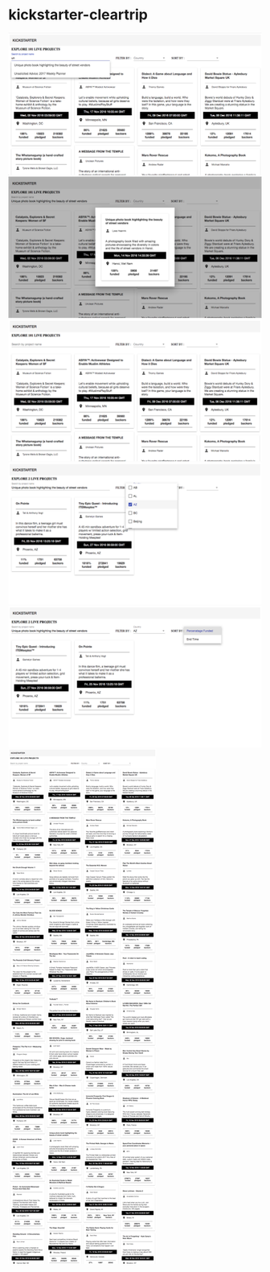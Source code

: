 # kickstarter-cleartrip
![Alt Text](https://raw.githubusercontent.com/sairahul1526/kickstarter-cleartrip/master/Screen%20Shot%202018-01-28%20at%202.49.05%20AM.png)
![Alt Text](https://raw.githubusercontent.com/sairahul1526/kickstarter-cleartrip/master/Screen%20Shot%202018-01-28%20at%202.49.26%20AM.png)
![Alt Text](https://raw.githubusercontent.com/sairahul1526/kickstarter-cleartrip/master/Screenshot-2018-1-28%20Kickstarter(1).png)
![Alt Text](https://raw.githubusercontent.com/sairahul1526/kickstarter-cleartrip/master/Screenshot-2018-1-28%20Kickstarter(2).png)
![Alt Text](https://raw.githubusercontent.com/sairahul1526/kickstarter-cleartrip/master/Screenshot-2018-1-28%20Kickstarter(3).png)
![Alt Text](https://raw.githubusercontent.com/sairahul1526/kickstarter-cleartrip/master/Screenshot-2018-1-28%20Kickstarter.png)

